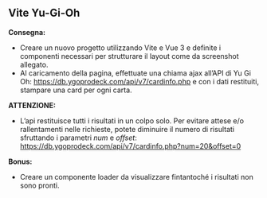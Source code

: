 ## Vite Yu-Gi-Oh
**Consegna:**
- Creare un nuovo progetto utilizzando Vite e Vue 3 e definite i componenti necessari per strutturare il layout come da screenshot allegato.
- Al caricamento della pagina, effettuate una chiama ajax all’API di Yu Gi Oh: https://db.ygoprodeck.com/api/v7/cardinfo.php
e con i dati restituiti, stampare una card per ogni carta.

**ATTENZIONE:** 
- L’api restituisce tutti i risultati in un colpo solo. Per evitare attese e/o rallentamenti nelle richieste, potete diminuire il numero di risultati sfruttando i parametri *num* e *offset*:
https://db.ygoprodeck.com/api/v7/cardinfo.php?num=20&offset=0

**Bonus:**
- Creare un componente loader da visualizzare fintantoché i risultati non sono pronti.
